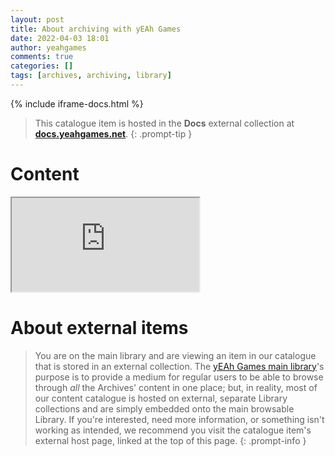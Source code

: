 ```yaml
---
layout: post
title: About archiving with yEAh Games
date: 2022-04-03 18:01
author: yeahgames
comments: true
categories: []
tags: [archives, archiving, library]
---
```


{% include iframe-docs.html %}

> This catalogue item is hosted in the **Docs** external collection at **[docs.yeahgames.net](https://docs.yeahgames.net/docs/archives/about)**.
{: .prompt-tip }



# Content
<div class="iframe-container"> 
  <iframe class="responsive-iframe" src="https://docs.yeahgames.net/docs/archives/about"></iframe>
</div>

# About external items

> You are on the main library and are viewing an item in our catalogue that is stored in an external collection. The [yEAh Games main library](https://library.yeahgames.net)'s purpose is to provide a medium for regular users to be able to browse through *all* the Archives' content in one place; but, in reality, most of our content catalogue is hosted on external, separate Library collections and are simply embedded onto the main browsable Library. If you're interested, need more information, or something isn't working as intended, we recommend you visit the catalogue item's external host page, linked at the top of this page.
{: .prompt-info }